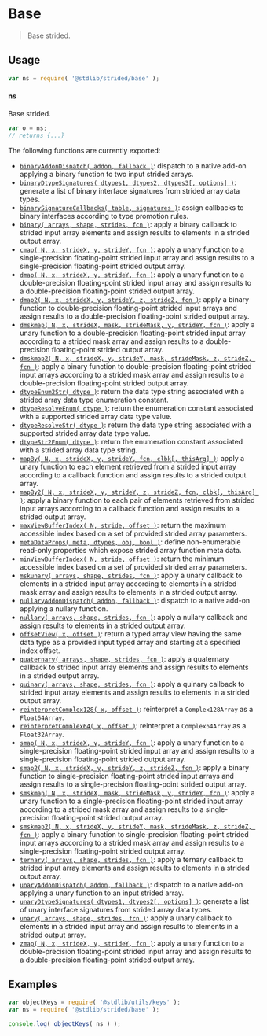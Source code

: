 <!--

@license Apache-2.0

Copyright (c) 2020 The Stdlib Authors.

Licensed under the Apache License, Version 2.0 (the "License");
you may not use this file except in compliance with the License.
You may obtain a copy of the License at

   http://www.apache.org/licenses/LICENSE-2.0

Unless required by applicable law or agreed to in writing, software
distributed under the License is distributed on an "AS IS" BASIS,
WITHOUT WARRANTIES OR CONDITIONS OF ANY KIND, either express or implied.
See the License for the specific language governing permissions and
limitations under the License.

-->

# Base

> Base strided.

<section class="usage">

## Usage

```javascript
var ns = require( '@stdlib/strided/base' );
```

#### ns

Base strided.

```javascript
var o = ns;
// returns {...}
```

The following functions are currently exported:

<!-- <toc pattern="*"> -->

<div class="namespace-toc">

-   <span class="signature">[`binaryAddonDispatch( addon, fallback )`][@stdlib/strided/base/binary-addon-dispatch]</span><span class="delimiter">: </span><span class="description">dispatch to a native add-on applying a binary function to two input strided arrays.</span>
-   <span class="signature">[`binaryDtypeSignatures( dtypes1, dtypes2, dtypes3[, options] )`][@stdlib/strided/base/binary-dtype-signatures]</span><span class="delimiter">: </span><span class="description">generate a list of binary interface signatures from strided array data types.</span>
-   <span class="signature">[`binarySignatureCallbacks( table, signatures )`][@stdlib/strided/base/binary-signature-callbacks]</span><span class="delimiter">: </span><span class="description">assign callbacks to binary interfaces according to type promotion rules.</span>
-   <span class="signature">[`binary( arrays, shape, strides, fcn )`][@stdlib/strided/base/binary]</span><span class="delimiter">: </span><span class="description">apply a binary callback to strided input array elements and assign results to elements in a strided output array.</span>
-   <span class="signature">[`cmap( N, x, strideX, y, strideY, fcn )`][@stdlib/strided/base/cmap]</span><span class="delimiter">: </span><span class="description">apply a unary function to a single-precision floating-point strided input array and assign results to a single-precision floating-point strided output array.</span>
-   <span class="signature">[`dmap( N, x, strideX, y, strideY, fcn )`][@stdlib/strided/base/dmap]</span><span class="delimiter">: </span><span class="description">apply a unary function to a double-precision floating-point strided input array and assign results to a double-precision floating-point strided output array.</span>
-   <span class="signature">[`dmap2( N, x, strideX, y, strideY, z, strideZ, fcn )`][@stdlib/strided/base/dmap2]</span><span class="delimiter">: </span><span class="description">apply a binary function to double-precision floating-point strided input arrays and assign results to a double-precision floating-point strided output array.</span>
-   <span class="signature">[`dmskmap( N, x, strideX, mask, strideMask, y, strideY, fcn )`][@stdlib/strided/base/dmskmap]</span><span class="delimiter">: </span><span class="description">apply a unary function to a double-precision floating-point strided input array according to a strided mask array and assign results to a double-precision floating-point strided output array.</span>
-   <span class="signature">[`dmskmap2( N, x, strideX, y, strideY, mask, strideMask, z, strideZ, fcn )`][@stdlib/strided/base/dmskmap2]</span><span class="delimiter">: </span><span class="description">apply a binary function to double-precision floating-point strided input arrays according to a strided mask array and assign results to a double-precision floating-point strided output array.</span>
-   <span class="signature">[`dtypeEnum2Str( dtype )`][@stdlib/strided/base/dtype-enum2str]</span><span class="delimiter">: </span><span class="description">return the data type string associated with a strided array data type enumeration constant.</span>
-   <span class="signature">[`dtypeResolveEnum( dtype )`][@stdlib/strided/base/dtype-resolve-enum]</span><span class="delimiter">: </span><span class="description">return the enumeration constant associated with a supported strided array data type value.</span>
-   <span class="signature">[`dtypeResolveStr( dtype )`][@stdlib/strided/base/dtype-resolve-str]</span><span class="delimiter">: </span><span class="description">return the data type string associated with a supported strided array data type value.</span>
-   <span class="signature">[`dtypeStr2Enum( dtype )`][@stdlib/strided/base/dtype-str2enum]</span><span class="delimiter">: </span><span class="description">return the enumeration constant associated with a strided array data type string.</span>
-   <span class="signature">[`mapBy( N, x, strideX, y, strideY, fcn, clbk[, thisArg] )`][@stdlib/strided/base/map-by]</span><span class="delimiter">: </span><span class="description">apply a unary function to each element retrieved from a strided input array according to a callback function and assign results to a strided output array.</span>
-   <span class="signature">[`mapBy2( N, x, strideX, y, strideY, z, strideZ, fcn, clbk[, thisArg] )`][@stdlib/strided/base/map-by2]</span><span class="delimiter">: </span><span class="description">apply a binary function to each pair of elements retrieved from strided input arrays according to a callback function and assign results to a strided output array.</span>
-   <span class="signature">[`maxViewBufferIndex( N, stride, offset )`][@stdlib/strided/base/max-view-buffer-index]</span><span class="delimiter">: </span><span class="description">return the maximum accessible index based on a set of provided strided array parameters.</span>
-   <span class="signature">[`metaDataProps( meta, dtypes, obj, bool )`][@stdlib/strided/base/meta-data-props]</span><span class="delimiter">: </span><span class="description">define non-enumerable read-only properties which expose strided array function meta data.</span>
-   <span class="signature">[`minViewBufferIndex( N, stride, offset )`][@stdlib/strided/base/min-view-buffer-index]</span><span class="delimiter">: </span><span class="description">return the minimum accessible index based on a set of provided strided array parameters.</span>
-   <span class="signature">[`mskunary( arrays, shape, strides, fcn )`][@stdlib/strided/base/mskunary]</span><span class="delimiter">: </span><span class="description">apply a unary callback to elements in a strided input array according to elements in a strided mask array and assign results to elements in a strided output array.</span>
-   <span class="signature">[`nullaryAddonDispatch( addon, fallback )`][@stdlib/strided/base/nullary-addon-dispatch]</span><span class="delimiter">: </span><span class="description">dispatch to a native add-on applying a nullary function.</span>
-   <span class="signature">[`nullary( arrays, shape, strides, fcn )`][@stdlib/strided/base/nullary]</span><span class="delimiter">: </span><span class="description">apply a nullary callback and assign results to elements in a strided output array.</span>
-   <span class="signature">[`offsetView( x, offset )`][@stdlib/strided/base/offset-view]</span><span class="delimiter">: </span><span class="description">return a typed array view having the same data type as a provided input typed array and starting at a specified index offset.</span>
-   <span class="signature">[`quaternary( arrays, shape, strides, fcn )`][@stdlib/strided/base/quaternary]</span><span class="delimiter">: </span><span class="description">apply a quaternary callback to strided input array elements and assign results to elements in a strided output array.</span>
-   <span class="signature">[`quinary( arrays, shape, strides, fcn )`][@stdlib/strided/base/quinary]</span><span class="delimiter">: </span><span class="description">apply a quinary callback to strided input array elements and assign results to elements in a strided output array.</span>
-   <span class="signature">[`reinterpretComplex128( x, offset )`][@stdlib/strided/base/reinterpret-complex128]</span><span class="delimiter">: </span><span class="description">reinterpret a `Complex128Array` as a `Float64Array`.</span>
-   <span class="signature">[`reinterpretComplex64( x, offset )`][@stdlib/strided/base/reinterpret-complex64]</span><span class="delimiter">: </span><span class="description">reinterpret a `Complex64Array` as a `Float32Array`.</span>
-   <span class="signature">[`smap( N, x, strideX, y, strideY, fcn )`][@stdlib/strided/base/smap]</span><span class="delimiter">: </span><span class="description">apply a unary function to a single-precision floating-point strided input array and assign results to a single-precision floating-point strided output array.</span>
-   <span class="signature">[`smap2( N, x, strideX, y, strideY, z, strideZ, fcn )`][@stdlib/strided/base/smap2]</span><span class="delimiter">: </span><span class="description">apply a binary function to single-precision floating-point strided input arrays and assign results to a single-precision floating-point strided output array.</span>
-   <span class="signature">[`smskmap( N, x, strideX, mask, strideMask, y, strideY, fcn )`][@stdlib/strided/base/smskmap]</span><span class="delimiter">: </span><span class="description">apply a unary function to a single-precision floating-point strided input array according to a strided mask array and assign results to a single-precision floating-point strided output array.</span>
-   <span class="signature">[`smskmap2( N, x, strideX, y, strideY, mask, strideMask, z, strideZ, fcn )`][@stdlib/strided/base/smskmap2]</span><span class="delimiter">: </span><span class="description">apply a binary function to single-precision floating-point strided input arrays according to a strided mask array and assign results to a single-precision floating-point strided output array.</span>
-   <span class="signature">[`ternary( arrays, shape, strides, fcn )`][@stdlib/strided/base/ternary]</span><span class="delimiter">: </span><span class="description">apply a ternary callback to strided input array elements and assign results to elements in a strided output array.</span>
-   <span class="signature">[`unaryAddonDispatch( addon, fallback )`][@stdlib/strided/base/unary-addon-dispatch]</span><span class="delimiter">: </span><span class="description">dispatch to a native add-on applying a unary function to an input strided array.</span>
-   <span class="signature">[`unaryDtypeSignatures( dtypes1, dtypes2[, options] )`][@stdlib/strided/base/unary-dtype-signatures]</span><span class="delimiter">: </span><span class="description">generate a list of unary interface signatures from strided array data types.</span>
-   <span class="signature">[`unary( arrays, shape, strides, fcn )`][@stdlib/strided/base/unary]</span><span class="delimiter">: </span><span class="description">apply a unary callback to elements in a strided input array and assign results to elements in a strided output array.</span>
-   <span class="signature">[`zmap( N, x, strideX, y, strideY, fcn )`][@stdlib/strided/base/zmap]</span><span class="delimiter">: </span><span class="description">apply a unary function to a double-precision floating-point strided input array and assign results to a double-precision floating-point strided output array.</span>

</div>

<!-- </toc> -->

</section>

<!-- /.usage -->

<section class="examples">

## Examples

<!-- TODO: better examples -->

<!-- eslint no-undef: "error" -->

```javascript
var objectKeys = require( '@stdlib/utils/keys' );
var ns = require( '@stdlib/strided/base' );

console.log( objectKeys( ns ) );
```

</section>

<!-- /.examples -->

<!-- Section for related `stdlib` packages. Do not manually edit this section, as it is automatically populated. -->

<section class="related">

</section>

<!-- /.related -->

<!-- Section for all links. Make sure to keep an empty line after the `section` element and another before the `/section` close. -->

<section class="links">

<!-- <toc-links> -->

[@stdlib/strided/base/binary-addon-dispatch]: https://github.com/stdlib-js/strided/tree/main/base/binary-addon-dispatch

[@stdlib/strided/base/binary-dtype-signatures]: https://github.com/stdlib-js/strided/tree/main/base/binary-dtype-signatures

[@stdlib/strided/base/binary-signature-callbacks]: https://github.com/stdlib-js/strided/tree/main/base/binary-signature-callbacks

[@stdlib/strided/base/binary]: https://github.com/stdlib-js/strided/tree/main/base/binary

[@stdlib/strided/base/cmap]: https://github.com/stdlib-js/strided/tree/main/base/cmap

[@stdlib/strided/base/dmap]: https://github.com/stdlib-js/strided/tree/main/base/dmap

[@stdlib/strided/base/dmap2]: https://github.com/stdlib-js/strided/tree/main/base/dmap2

[@stdlib/strided/base/dmskmap]: https://github.com/stdlib-js/strided/tree/main/base/dmskmap

[@stdlib/strided/base/dmskmap2]: https://github.com/stdlib-js/strided/tree/main/base/dmskmap2

[@stdlib/strided/base/dtype-enum2str]: https://github.com/stdlib-js/strided/tree/main/base/dtype-enum2str

[@stdlib/strided/base/dtype-resolve-enum]: https://github.com/stdlib-js/strided/tree/main/base/dtype-resolve-enum

[@stdlib/strided/base/dtype-resolve-str]: https://github.com/stdlib-js/strided/tree/main/base/dtype-resolve-str

[@stdlib/strided/base/dtype-str2enum]: https://github.com/stdlib-js/strided/tree/main/base/dtype-str2enum

[@stdlib/strided/base/map-by]: https://github.com/stdlib-js/strided/tree/main/base/map-by

[@stdlib/strided/base/map-by2]: https://github.com/stdlib-js/strided/tree/main/base/map-by2

[@stdlib/strided/base/max-view-buffer-index]: https://github.com/stdlib-js/strided/tree/main/base/max-view-buffer-index

[@stdlib/strided/base/meta-data-props]: https://github.com/stdlib-js/strided/tree/main/base/meta-data-props

[@stdlib/strided/base/min-view-buffer-index]: https://github.com/stdlib-js/strided/tree/main/base/min-view-buffer-index

[@stdlib/strided/base/mskunary]: https://github.com/stdlib-js/strided/tree/main/base/mskunary

[@stdlib/strided/base/nullary-addon-dispatch]: https://github.com/stdlib-js/strided/tree/main/base/nullary-addon-dispatch

[@stdlib/strided/base/nullary]: https://github.com/stdlib-js/strided/tree/main/base/nullary

[@stdlib/strided/base/offset-view]: https://github.com/stdlib-js/strided/tree/main/base/offset-view

[@stdlib/strided/base/quaternary]: https://github.com/stdlib-js/strided/tree/main/base/quaternary

[@stdlib/strided/base/quinary]: https://github.com/stdlib-js/strided/tree/main/base/quinary

[@stdlib/strided/base/reinterpret-complex128]: https://github.com/stdlib-js/strided/tree/main/base/reinterpret-complex128

[@stdlib/strided/base/reinterpret-complex64]: https://github.com/stdlib-js/strided/tree/main/base/reinterpret-complex64

[@stdlib/strided/base/smap]: https://github.com/stdlib-js/strided/tree/main/base/smap

[@stdlib/strided/base/smap2]: https://github.com/stdlib-js/strided/tree/main/base/smap2

[@stdlib/strided/base/smskmap]: https://github.com/stdlib-js/strided/tree/main/base/smskmap

[@stdlib/strided/base/smskmap2]: https://github.com/stdlib-js/strided/tree/main/base/smskmap2

[@stdlib/strided/base/ternary]: https://github.com/stdlib-js/strided/tree/main/base/ternary

[@stdlib/strided/base/unary-addon-dispatch]: https://github.com/stdlib-js/strided/tree/main/base/unary-addon-dispatch

[@stdlib/strided/base/unary-dtype-signatures]: https://github.com/stdlib-js/strided/tree/main/base/unary-dtype-signatures

[@stdlib/strided/base/unary]: https://github.com/stdlib-js/strided/tree/main/base/unary

[@stdlib/strided/base/zmap]: https://github.com/stdlib-js/strided/tree/main/base/zmap

<!-- </toc-links> -->

</section>

<!-- /.links -->
